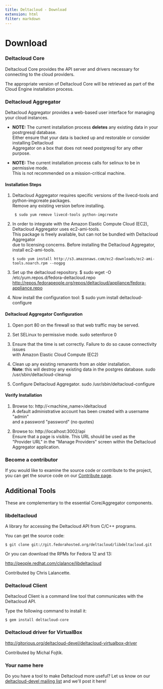 ```yaml
---
title: Deltacloud - Download
extension: html
filter: markdown
---
```

Download
========
<h3 id="deltacloud-core">Deltacloud Core</h3>

Deltacloud Core provides the API server and drivers necessary for connecting
to the cloud providers.

The appropriate version of Deltacloud Core will be retrieved as part of the 
Cloud Engine installation process.

<h3 id="deltacloud-aggregator">Deltacloud Aggregator</h3>

Deltacloud Aggregator provides a web-based user interface for managing your
cloud instances.  

 + **NOTE:** The current installation process **deletes** any existing data in your postrgresql database.  
Either ensure that your data is backed up and restorable or consider installing Deltacloud  
Aggregator on a box that does not need postgresql for any other purpose.

 + **NOTE:** The current installation process calls for selinux to be in permissive mode.  
This is not recommended on a mission-critical machine.

#### Installation Steps ####

1. Deltacloud Aggregator requires specific versions of the livecd-tools and python-imgcreate packages.  
Remove any existing version before installing.

		$ sudo yum remove livecd-tools python-imgcreate
	
1.  In order to integrate with the Amazon Elastic Compute Cloud (EC2), Deltacloud Aggregator uses ec2-ami-tools.  
This package is freely available, but can not be bundled with Deltacloud Aggregator  
due to licensing concerns. Before installing the Deltacloud Aggregator, install ec2-ami-tools.

		$ sudo yum install http://s3.amazonaws.com/ec2-downloads/ec2-ami-tools.noarch.rpm --nogpg
 
	
1.  Set up the deltacloud repository.
		$ sudo wget -O /etc/yum.repos.d/fedora-deltacloud.repo \
			http://repos.fedorapeople.org/repos/deltacloud/appliance/fedora-appliance.repo

1.  Now install the configuration tool:
		$ sudo yum install deltacloud-configure
	
#### Deltacloud Aggregator Configuration ####

1.  Open port 80 on the firewall so that web traffic may be served.

1.  Set SELinux to permissive mode.
		sudo setenforce 0
		
1.  Ensure that the time is set correctly.  Failure to do so cause connectivity issues  
with Amazon Elastic Cloud Compute (EC2)

1.  Clean up any existing remanents from an older installation.  
**Note**:  this will destroy any existing data in the postgres database.
		sudo  /usr/sbin/deltacloud-cleanup
		
1.  Configure Deltacloud Aggregator.
		sudo /usr/sbin/deltacloud-configure
		
#### Verify Installation ####

1.  Browse to:  http://<machine_name>/deltacloud   
A default administrative account has been created with a username "admin"  
and a password "password" (no quotes)
	
1.  Browse to:  http://localhost:3002/api  
Ensure that a page is visible.  This URL should be used as the  
"Provider URL" in the "Manage Providers" screen within the Deltacloud Aggregator application.

### Become a contributor ###
If you would like to examine the source code or contribute to the project, you
can get the source code on our [Contribute page][Contribute].

[Contribute]: ./contribute.html



Additional Tools
----------------
These are complementary to the essential Core/Aggregator components.

<h3 id="libdeltacloud">libdeltacloud</h3>

A library for accessing the Deltacloud API from C/C++ programs.

You can get the source code:

    $ git clone git://git.fedorahosted.org/deltacloud/libdeltacloud.git

Or you can download the RPMs for Fedora 12 and 13:

<http://people.redhat.com/clalance/libdeltacloud>

Contributed by Chris Lalancette.


<h3 id="deltacloud-client">Deltacloud Client</h3>

Deltacloud Client is a command line tool that communicates with the
Deltacloud&nbsp;API.

Type the following command to install it:

    $ gem install deltacloud-core

<h3 id="virtualbox-driver">Deltacloud driver for VirtualBox</h3>

<http://gitorious.org/deltacloud-devel/deltacloud-virtualbox-driver>

Contributed by Michal Fojtik.

### Your name here ###

Do you have a tool to make Deltacloud more useful? Let us know on our
[deltacloud-devel mailing list][deltacloud-devel] and we'll post it here!

[deltacloud-devel]: https://fedorahosted.org/mailman/listinfo/deltacloud-devel
